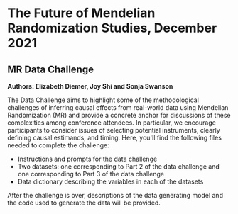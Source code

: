 # The Future of Mendelian Randomization Studies, December 2021
## MR Data Challenge

**Authors: Elizabeth Diemer, Joy Shi and Sonja Swanson**

The Data Challenge aims to highlight some of the methodological challenges of inferring causal effects from real-world data using Mendelian Randomization (MR) and provide a concrete anchor for discussions of these complexities among conference attendees. In particular, we encourage participants to consider issues of selecting potential instruments, clearly defining causal estimands, and timing. Here, you'll find the following files needed to complete the challenge:

* Instructions and prompts for the data challenge
* Two datasets: one corresponding to Part 2 of the data challenge and one corresponding to Part 3 of the data challenge
* Data dictionary describing the variables in each of the datasets

After the challenge is over, descriptions of the data generating model and the code used to generate the data will be provided. 
